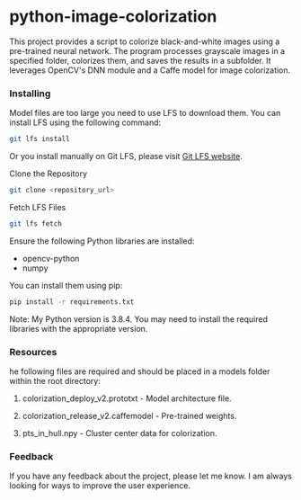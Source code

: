 # python-image-colorization

This project provides a script to colorize black-and-white images using a pre-trained neural network. The program processes grayscale images in a specified folder, colorizes them, and saves the results in a subfolder. It leverages OpenCV's DNN module and a Caffe model for image colorization.

### Installing

Model files are too large you need to use LFS to download them. You can install LFS using the following command:

```bash
git lfs install
```

Or you install manually on Git LFS, please visit [Git LFS website](https://git-lfs.github.com/).

Clone the Repository

```bash
git clone <repository_url>
```

Fetch LFS Files

```bash
git lfs fetch
```

Ensure the following Python libraries are installed:

- opencv-python
- numpy

You can install them using pip:

```bash
pip install -r requirements.txt
```

Note: My Python version is 3.8.4. You may need to install the required libraries with the appropriate version.

### Resources

he following files are required and should be placed in a models folder within the root directory:

1. colorization_deploy_v2.prototxt - Model architecture file.

2. colorization_release_v2.caffemodel - Pre-trained weights.

3. pts_in_hull.npy - Cluster center data for colorization.

### Feedback

If you have any feedback about the project, please let me know. I am always looking for ways to improve the user experience.
